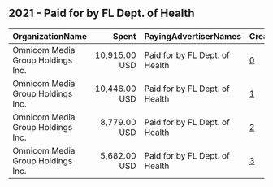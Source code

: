 ## 2021 - Paid for by FL Dept. of Health 
|OrganizationName|Spent|PayingAdvertiserNames|CreativeUrls|Impressions|Genders|AgeBrackets|CountryCodes|BillingAddresses|CandidateBallotInformation|
|:---|---:|:---|:---|---:|:---|:---|:---|:---|:---|
|Omnicom Media Group Holdings Inc.|10,915.00 USD|Paid for by FL Dept. of Health|[0](https://www.snap.com/political-ads/asset/f76eea72edb74e33a6d72d980d84050deddebaff816e401c00897fb81d9bf4a3?mediaType=mp4)|6,755,851||24-|united states|"225 N Michigan Avenue Suite 820,,,Chicago,60601,US"||
|Omnicom Media Group Holdings Inc.|10,446.00 USD|Paid for by FL Dept. of Health|[1](https://www.snap.com/political-ads/asset/01e6f2ec51f5c76acb73b73dd5e1e889740637dfbf59af9c791303b62d656949?mediaType=mp4)|6,455,533||24-|united states|"225 N Michigan Avenue Suite 820,,,Chicago,60601,US"||
|Omnicom Media Group Holdings Inc.|8,779.00 USD|Paid for by FL Dept. of Health|[2](https://www.snap.com/political-ads/asset/c6b9810d3565b6e859745bcbad5809bce7f5b1b3974c8e6cc281a8197feaf63b?mediaType=mp4)|5,436,519||24-|united states|"225 N Michigan Avenue Suite 820,,,Chicago,60601,US"||
|Omnicom Media Group Holdings Inc.|5,682.00 USD|Paid for by FL Dept. of Health|[3](https://www.snap.com/political-ads/asset/eb2364a3a0b92295c4f07391ed8034e1e3d01d8ef2c7ed56be4a4503ad298df7?mediaType=mp4)|3,629,235||24-|united states|"225 N Michigan Avenue Suite 820,,,Chicago,60601,US"||
